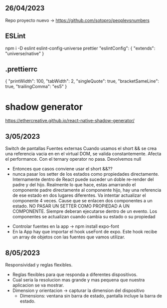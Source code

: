 ## 26/04/2023
Repo proyecto nuevo -> https://github.com/sotopro/peoplevsnumbers
## ESLint
npm i -D eslint eslint-config-universe prettier
"eslintConfig": {
    "extends": "universe/native"
  }
## .prettierrc
{
    "printWidth": 100,
    "tabWidth": 2,
    "singleQuote": true,
    "bracketSameLine": true,
    "trailingComma": "es5"
}
# shadow generator
https://ethercreative.github.io/react-native-shadow-generator/

## 3/05/2023
Switch de pantallas 
Fuentes externas 
Cuando usamos el short && se crea una referencia vacia en en el virtual DOM, se valida constantemente. Afecta el performance.
Con el ternary operator no pasa. Devolvemos null 
* Entonces que casos conviene usar el short &&?? 
* nunca pasar los setter de los estados como propiedades directamente. Internamente dentro de React puede suceder un doble re-render del padre y del hijo. Realmente lo que hace, estas amarrando el componente padre directamente al componente hijo, hay una referencia de ese estado en dos lugares diferentes. Va intentar actualizar el componente 4 veces. Cause que se enlacen dos componentes a un estado. NO PASAR UN SETTER COMO PROPIEDAD A UN COMPONENTE. Siempre deberan ejecutarse dentro de un evento.
Los componentes se actualizan cuando cambia su estado o su propiedad
- Controlar fuentes en la app -> npm install expo-font
- En la App hay que importar el hook useFont de expo. Este hook recibe un array de objetos con las fuentes que vamos utilizar.

## 8/05/2023
Responsividad y reglas flexibles. 
- Reglas flexibles para que responda a diferentes dispositivos. 
- Cual seria la resolucion mas grande y mas pequena que nuestra aplicacion se va mostrar. 
- Dimension y orientacion -> capturar la dimension del dispositivo 
   * Dimensions: ventana sin barra de estado, pantalla incluye la barra de estado. 